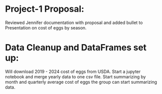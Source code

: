 # Project-1 Proposal:
Reviewed Jennifer documentation with proposal and added bullet to Presentation on cost of eggs by season.
# Data Cleanup and DataFrames set up:
Will download 2019 - 2024 cost of eggs from USDA. 
Start a jupyter notebook and merge yearly data to one csv file. 
Start summarizing by month and quarterly average cost of eggs the group can start summarizing data. 
